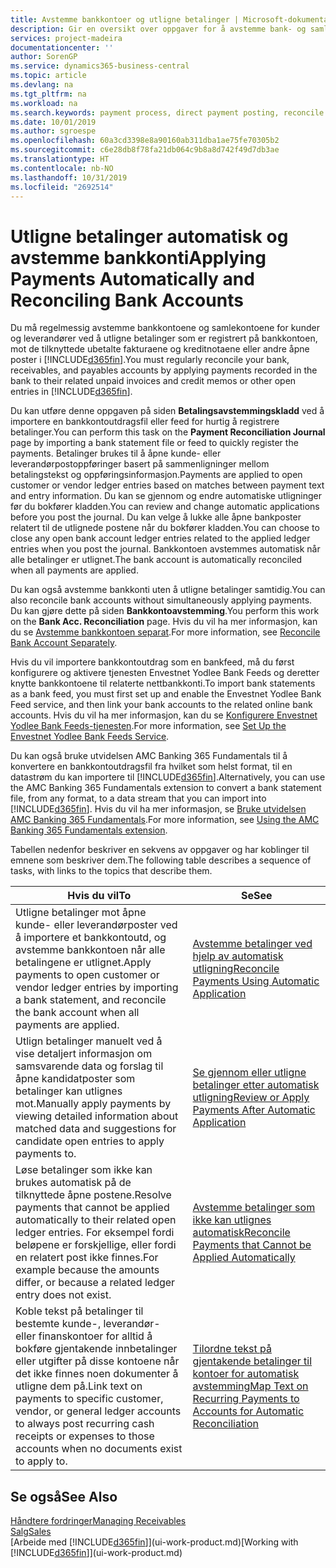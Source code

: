 ```yaml
---
title: Avstemme bankkontoer og utligne betalinger | Microsoft-dokumentasjon
description: Gir en oversikt over oppgaver for å avstemme bank- og samlekontiene, bokføre innbetalinger og utgifter og utligne betalinger automatisk.
services: project-madeira
documentationcenter: ''
author: SorenGP
ms.service: dynamics365-business-central
ms.topic: article
ms.devlang: na
ms.tgt_pltfrm: na
ms.workload: na
ms.search.keywords: payment process, direct payment posting, reconcile payment, expenses, cash receipts
ms.date: 10/01/2019
ms.author: sgroespe
ms.openlocfilehash: 60a3cd3398e8a90160ab311dba1ae75fe70305b2
ms.sourcegitcommit: c6e28db8f78fa21db064c9b8a8d742f49d7db3ae
ms.translationtype: HT
ms.contentlocale: nb-NO
ms.lasthandoff: 10/31/2019
ms.locfileid: "2692514"
---
```

# <a name="applying-payments-automatically-and-reconciling-bank-accounts"></a><span data-ttu-id="27cb0-103">Utligne betalinger automatisk og avstemme bankkonti</span><span class="sxs-lookup"><span data-stu-id="27cb0-103">Applying Payments Automatically and Reconciling Bank Accounts</span></span>
<span data-ttu-id="27cb0-104">Du må regelmessig avstemme bankkontoene og samlekontoene for kunder og leverandører ved å utligne betalinger som er registrert på bankkontoen, mot de tilknyttede ubetalte fakturaene og kreditnotaene eller andre åpne poster i [!INCLUDE[d365fin](includes/d365fin_md.md)].</span><span class="sxs-lookup"><span data-stu-id="27cb0-104">You must regularly reconcile your bank, receivables, and payables accounts by applying payments recorded in the bank to their related unpaid invoices and credit memos or other open entries in [!INCLUDE[d365fin](includes/d365fin_md.md)].</span></span>  

<span data-ttu-id="27cb0-105">Du kan utføre denne oppgaven på siden **Betalingsavstemmingskladd** ved å importere en bankkontoutdragsfil eller feed for hurtig å registrere betalinger.</span><span class="sxs-lookup"><span data-stu-id="27cb0-105">You can perform this task on the **Payment Reconciliation Journal** page by importing a bank statement file or feed to quickly register the payments.</span></span> <span data-ttu-id="27cb0-106">Betalinger brukes til å åpne kunde- eller leverandørpostoppføringer basert på sammenligninger mellom betalingstekst og oppføringsinformasjon.</span><span class="sxs-lookup"><span data-stu-id="27cb0-106">Payments are applied to open customer or vendor ledger entries based on matches between payment text and entry information.</span></span> <span data-ttu-id="27cb0-107">Du kan se gjennom og endre automatiske utligninger før du bokfører kladden.</span><span class="sxs-lookup"><span data-stu-id="27cb0-107">You can review and change automatic applications before you post the journal.</span></span> <span data-ttu-id="27cb0-108">Du kan velge å lukke alle åpne bankposter relatert til de utlignede postene når du bokfører kladden.</span><span class="sxs-lookup"><span data-stu-id="27cb0-108">You can choose to close any open bank account ledger entries related to the applied ledger entries when you post the journal.</span></span> <span data-ttu-id="27cb0-109">Bankkontoen avstemmes automatisk når alle betalinger er utlignet.</span><span class="sxs-lookup"><span data-stu-id="27cb0-109">The bank account is automatically reconciled when all payments are applied.</span></span>

<span data-ttu-id="27cb0-110">Du kan også avstemme bankkonti uten å utligne betalinger samtidig.</span><span class="sxs-lookup"><span data-stu-id="27cb0-110">You can also reconcile bank accounts without simultaneously applying payments.</span></span> <span data-ttu-id="27cb0-111">Du kan gjøre dette på siden **Bankkontoavstemming**.</span><span class="sxs-lookup"><span data-stu-id="27cb0-111">You perform this work on the **Bank Acc. Reconciliation** page.</span></span> <span data-ttu-id="27cb0-112">Hvis du vil ha mer informasjon, kan du se [Avstemme bankkontoen separat](bank-how-reconcile-bank-accounts-separately.md).</span><span class="sxs-lookup"><span data-stu-id="27cb0-112">For more information, see [Reconcile Bank Account Separately](bank-how-reconcile-bank-accounts-separately.md).</span></span>   

<span data-ttu-id="27cb0-113">Hvis du vil importere bankkontoutdrag som en bankfeed, må du først konfigurere og aktivere tjenesten Envestnet Yodlee Bank Feeds og deretter knytte bankkontoene til relaterte nettbankkonti.</span><span class="sxs-lookup"><span data-stu-id="27cb0-113">To import bank statements as a bank feed, you must first set up and enable the Envestnet Yodlee Bank Feed service, and then link your bank accounts to the related online bank accounts.</span></span> <span data-ttu-id="27cb0-114">Hvis du vil ha mer informasjon, kan du se [Konfigurere Envestnet Yodlee Bank Feeds-tjenesten](bank-how-setup-bank-statement-service.md).</span><span class="sxs-lookup"><span data-stu-id="27cb0-114">For more information, see [Set Up the Envestnet Yodlee Bank Feeds Service](bank-how-setup-bank-statement-service.md).</span></span>  

<span data-ttu-id="27cb0-115">Du kan også bruke utvidelsen AMC Banking 365 Fundamentals til å konvertere en bankkontoutdragsfil fra hvilket som helst format, til en datastrøm du kan importere til [!INCLUDE[d365fin](includes/d365fin_md.md)].</span><span class="sxs-lookup"><span data-stu-id="27cb0-115">Alternatively, you can use the AMC Banking 365 Fundamentals extension to convert a bank statement file, from any format, to a data stream that you can import into [!INCLUDE[d365fin](includes/d365fin_md.md)].</span></span> <span data-ttu-id="27cb0-116">Hvis du vil ha mer informasjon, se [Bruke utvidelsen AMC Banking 365 Fundamentals](ui-extensions-amc-banking.md).</span><span class="sxs-lookup"><span data-stu-id="27cb0-116">For more information, see [Using the AMC Banking 365 Fundamentals extension](ui-extensions-amc-banking.md).</span></span>  

<span data-ttu-id="27cb0-117">Tabellen nedenfor beskriver en sekvens av oppgaver og har koblinger til emnene som beskriver dem.</span><span class="sxs-lookup"><span data-stu-id="27cb0-117">The following table describes a sequence of tasks, with links to the topics that describe them.</span></span>  

| <span data-ttu-id="27cb0-118">Hvis du vil</span><span class="sxs-lookup"><span data-stu-id="27cb0-118">To</span></span> | <span data-ttu-id="27cb0-119">Se</span><span class="sxs-lookup"><span data-stu-id="27cb0-119">See</span></span> |
| --- | --- |
| <span data-ttu-id="27cb0-120">Utligne betalinger mot åpne kunde- eller leverandørposter ved å importere et bankkontoutd, og avstemme bankkontoen når alle betalingene er utlignet.</span><span class="sxs-lookup"><span data-stu-id="27cb0-120">Apply payments to open customer or vendor ledger entries by importing a bank statement, and reconcile the bank account when all payments are applied.</span></span> |[<span data-ttu-id="27cb0-121">Avstemme betalinger ved hjelp av automatisk utligning</span><span class="sxs-lookup"><span data-stu-id="27cb0-121">Reconcile Payments Using Automatic Application</span></span>](receivables-how-reconcile-payments-auto-application.md) |
| <span data-ttu-id="27cb0-122">Utlign betalinger manuelt ved å vise detaljert informasjon om samsvarende data og forslag til åpne kandidatposter som betalinger kan utlignes mot.</span><span class="sxs-lookup"><span data-stu-id="27cb0-122">Manually apply payments by viewing detailed information about matched data and suggestions for candidate open entries to apply payments to.</span></span> |[<span data-ttu-id="27cb0-123">Se gjennom eller utligne betalinger etter automatisk utligning</span><span class="sxs-lookup"><span data-stu-id="27cb0-123">Review or Apply Payments After Automatic Application</span></span>](receivables-how-review-apply-payments-auto-application.md) |
| <span data-ttu-id="27cb0-124">Løse betalinger som ikke kan brukes automatisk på de tilknyttede åpne postene.</span><span class="sxs-lookup"><span data-stu-id="27cb0-124">Resolve payments that cannot be applied automatically to their related open ledger entries.</span></span> <span data-ttu-id="27cb0-125">For eksempel fordi beløpene er forskjellige, eller fordi en relatert post ikke finnes.</span><span class="sxs-lookup"><span data-stu-id="27cb0-125">For example because the amounts differ, or because a related ledger entry does not exist.</span></span> |[<span data-ttu-id="27cb0-126">Avstemme betalinger som ikke kan utlignes automatisk</span><span class="sxs-lookup"><span data-stu-id="27cb0-126">Reconcile Payments that Cannot be Applied Automatically</span></span>](receivables-how-reconcile-payments-cannot-apply-auto.md) |
| <span data-ttu-id="27cb0-127">Koble tekst på betalinger til bestemte kunde-, leverandør- eller finanskontoer for alltid å bokføre gjentakende innbetalinger eller utgifter på disse kontoene når det ikke finnes noen dokumenter å utligne dem på.</span><span class="sxs-lookup"><span data-stu-id="27cb0-127">Link text on payments to specific customer, vendor, or general ledger accounts to always post recurring cash receipts or expenses to those accounts when no documents exist to apply to.</span></span> |[<span data-ttu-id="27cb0-128">Tilordne tekst på gjentakende betalinger til kontoer for automatisk avstemming</span><span class="sxs-lookup"><span data-stu-id="27cb0-128">Map Text on Recurring Payments to Accounts for Automatic Reconciliation</span></span>](receivables-how-map-text-recurring-payments-accounts-auto-reconcilliation.md) |

## <a name="see-also"></a><span data-ttu-id="27cb0-129">Se også</span><span class="sxs-lookup"><span data-stu-id="27cb0-129">See Also</span></span>
[<span data-ttu-id="27cb0-130">Håndtere fordringer</span><span class="sxs-lookup"><span data-stu-id="27cb0-130">Managing Receivables</span></span>](receivables-manage-receivables.md)  
[<span data-ttu-id="27cb0-131">Salg</span><span class="sxs-lookup"><span data-stu-id="27cb0-131">Sales</span></span>](sales-manage-sales.md)  
<span data-ttu-id="27cb0-132">[Arbeide med [!INCLUDE[d365fin](includes/d365fin_md.md)]](ui-work-product.md)</span><span class="sxs-lookup"><span data-stu-id="27cb0-132">[Working with [!INCLUDE[d365fin](includes/d365fin_md.md)]](ui-work-product.md)</span></span>
